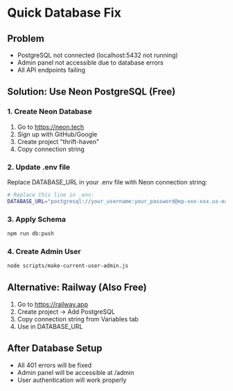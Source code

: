 # Quick Database Fix

## Problem
- PostgreSQL not connected (localhost:5432 not running)
- Admin panel not accessible due to database errors
- All API endpoints failing

## Solution: Use Neon PostgreSQL (Free)

### 1. Create Neon Database
1. Go to https://neon.tech
2. Sign up with GitHub/Google
3. Create project "thrift-haven"
4. Copy connection string

### 2. Update .env file
Replace DATABASE_URL in your .env file with Neon connection string:

```bash
# Replace this line in .env:
DATABASE_URL="postgresql://your_username:your_password@ep-xxx-xxx.us-east-1.aws.neon.tech/neondb?sslmode=require"
```

### 3. Apply Schema
```bash
npm run db:push
```

### 4. Create Admin User
```bash
node scripts/make-current-user-admin.js
```

## Alternative: Railway (Also Free)
1. Go to https://railway.app
2. Create project → Add PostgreSQL
3. Copy connection string from Variables tab
4. Use in DATABASE_URL

## After Database Setup
- All 401 errors will be fixed
- Admin panel will be accessible at /admin
- User authentication will work properly
